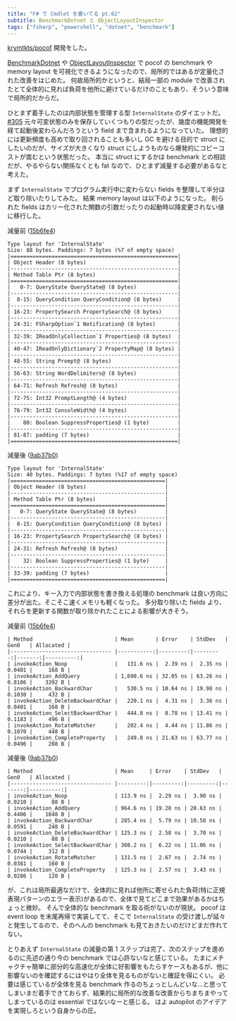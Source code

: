 ```yaml
---
title: "F# で Cmdlet を書いてる pt.62"
subtitle: BenchmarkDotnet と ObjectLayoutInspector
tags: ["fsharp", "powershell", "dotnet", "benchmark"]
---
```


[krymtkts/pocof](https://github.com/krymtkts/pocof) 開発をした。

[BenchmarkDotnet](https://github.com/dotnet/BenchmarkDotNet) や [ObjectLayoutInspector](https://github.com/SergeyTeplyakov/ObjectLayoutInspector) で pocof の benchmark や memory layout を可視化できるようになったので、局所的ではあるが定量化された改善をはじめた。
何故局所的かというと、結局一部の module で改善されたとて全体的に見れば負荷を他所に避けているだけのこともあり、そういう意味で局所的だからだ。

ひとまず着手したのは内部状態を管理する型 `InternalState` のダイエットだ。 [#305](https://github.com/krymtkts/pocof/pull/305)
元々可変状態のみを保存していくつもりの型だったが、幾度の機能開発を経て起動後変わらんだろうという field まで含まれるようになっていた。
理想的には更新頻度も高めで取り回されることも多いし GC を避ける目的で struct にしたいのだが、サイズが大きくなり struct にしようものなら爆発的にコピーコストが嵩むという状態だった。
本当に struct にするかは benchmark との相談だが、やるやらない関係なくとも fat なので、ひとまず減量する必要があるなと考えた。

まず `InternalState` でプログラム実行中に変わらない fields を整理して半分ほど取り除いたりしてみた。
結果 memory layout は以下のようになった。
削られた fields はカリー化された関数の引数だったりの起動時以降変更されない値に移行した。

減量前 ([15b6fe4](https://github.com/krymtkts/pocof/commit/15b6fe40738a7c1a72e4125cb87137e945d04c3f))

```plaintext
Type layout for 'InternalState'
Size: 88 bytes. Paddings: 7 bytes (%7 of empty space)
|=====================================================|
| Object Header (8 bytes)                             |
|-----------------------------------------------------|
| Method Table Ptr (8 bytes)                          |
|=====================================================|
|   0-7: QueryState QueryState@ (8 bytes)             |
|-----------------------------------------------------|
|  8-15: QueryCondition QueryCondition@ (8 bytes)     |
|-----------------------------------------------------|
| 16-23: PropertySearch PropertySearch@ (8 bytes)     |
|-----------------------------------------------------|
| 24-31: FSharpOption`1 Notification@ (8 bytes)       |
|-----------------------------------------------------|
| 32-39: IReadOnlyCollection`1 Properties@ (8 bytes)  |
|-----------------------------------------------------|
| 40-47: IReadOnlyDictionary`2 PropertyMap@ (8 bytes) |
|-----------------------------------------------------|
| 48-55: String Prompt@ (8 bytes)                     |
|-----------------------------------------------------|
| 56-63: String WordDelimiters@ (8 bytes)             |
|-----------------------------------------------------|
| 64-71: Refresh Refresh@ (8 bytes)                   |
|-----------------------------------------------------|
| 72-75: Int32 PromptLength@ (4 bytes)                |
|-----------------------------------------------------|
| 76-79: Int32 ConsoleWidth@ (4 bytes)                |
|-----------------------------------------------------|
|    80: Boolean SuppressProperties@ (1 byte)         |
|-----------------------------------------------------|
| 81-87: padding (7 bytes)                            |
|=====================================================|
```

減量後 ([9ab37b0](https://github.com/krymtkts/pocof/commit/9ab37b0460a7473955b9b61b44ac34f3fd77008c))

```plaintext
Type layout for 'InternalState'
Size: 40 bytes. Paddings: 7 bytes (%17 of empty space)
|=================================================|
| Object Header (8 bytes)                         |
|-------------------------------------------------|
| Method Table Ptr (8 bytes)                      |
|=================================================|
|   0-7: QueryState QueryState@ (8 bytes)         |
|-------------------------------------------------|
|  8-15: QueryCondition QueryCondition@ (8 bytes) |
|-------------------------------------------------|
| 16-23: PropertySearch PropertySearch@ (8 bytes) |
|-------------------------------------------------|
| 24-31: Refresh Refresh@ (8 bytes)               |
|-------------------------------------------------|
|    32: Boolean SuppressProperties@ (1 byte)     |
|-------------------------------------------------|
| 33-39: padding (7 bytes)                        |
|=================================================|
```

これにより、キー入力で内部状態を書き換える処理の benchmark は良い方向に差分が出た。そこそこ速くメモリも軽くなった。
多分取り除いた fields より、それらを更新する関数が取り除かれたことによる影響が大きそう。

減量前 ([15b6fe4](https://github.com/krymtkts/pocof/commit/15b6fe40738a7c1a72e4125cb87137e945d04c3f))

```plaintext
| Method                          | Mean       | Error    | StdDev   | Gen0   | Allocated |
|-------------------------------- |-----------:|---------:|---------:|-------:|----------:|
| invokeAction_Noop               |   131.6 ns |  2.39 ns |  2.35 ns | 0.0401 |     168 B |
| invokeAction_AddQuery           | 1,690.6 ns | 32.05 ns | 63.26 ns | 0.8106 |    3392 B |
| invokeAction_BackwardChar       |   530.5 ns | 10.64 ns | 19.98 ns | 0.1030 |     432 B |
| invokeAction_DeleteBackwardChar |   220.1 ns |  4.31 ns |  3.36 ns | 0.0401 |     168 B |
| invokeAction_SelectBackwardChar |   444.8 ns |  8.78 ns | 13.41 ns | 0.1183 |     496 B |
| invokeAction_RotateMatcher      |   202.4 ns |  4.44 ns | 11.86 ns | 0.1070 |     448 B |
| invokeAction_CompleteProperty   |   249.8 ns | 21.63 ns | 63.77 ns | 0.0496 |     208 B |
```

減量後 ([9ab37b0](https://github.com/krymtkts/pocof/commit/9ab37b0460a7473955b9b61b44ac34f3fd77008c))

```plaintext
| Method                          | Mean     | Error    | StdDev   | Gen0   | Allocated |
|-------------------------------- |---------:|---------:|---------:|-------:|----------:|
| invokeAction_Noop               | 113.9 ns |  2.29 ns |  3.90 ns | 0.0210 |      88 B |
| invokeAction_AddQuery           | 964.6 ns | 19.28 ns | 20.63 ns | 0.4406 |    1848 B |
| invokeAction_BackwardChar       | 285.4 ns |  5.79 ns | 10.58 ns | 0.0591 |     248 B |
| invokeAction_DeleteBackwardChar | 125.3 ns |  2.58 ns |  3.70 ns | 0.0210 |      88 B |
| invokeAction_SelectBackwardChar | 308.2 ns |  6.22 ns | 11.06 ns | 0.0744 |     312 B |
| invokeAction_RotateMatcher      | 131.5 ns |  2.67 ns |  2.74 ns | 0.0381 |     160 B |
| invokeAction_CompleteProperty   | 125.3 ns |  2.57 ns |  3.43 ns | 0.0286 |     120 B |
```

が、これは局所最適なだけで、全体的に見れば他所に寄せられた負荷(特に正規表現パターンのエラー表示)があるので、全体で見てどこまで効果があるかはちょっと微妙。
そんで全体的な benchmark を取る術がないのが現状。
pocof は event loop を末尾再帰で実装してて、そこで `InternalState` の受け渡しが延々と発生してるので、そのへんの benchmark も見ておきたいのだけどまだ作れてない。

とりあえず `InternalState` の減量の第 1 ステップは完了、次のステップを進めるのに先述の通り今の benchmark では心許ないなと感じている。
たまにメチャクチャ簡単に部分的な高速化が全体に好影響をもたらすケースもあるが、他に影響ないのを確認するにはやはり全体を見るものがないと確証を得にくい。
必要は感じているが全体を見る benchmark 作るのちょっとしんどいな...と思ってしまいまだ着手できておらず、結果的に局所的な改善な改善からちまちまやってしまっているのは essential ではないなーと感じる。
はよ autopilot のアイデアを実現しろという自身からの圧。
